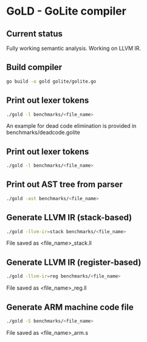 # GoLD - GoLite compiler

## Current status
Fully working semantic analysis. Working on LLVM IR.

## Build compiler
```bash
go build -o gold golite/golite.go
```

## Print out lexer tokens
```bash
./gold -l benchmarks/<file_name>
```
An example for dead code elimination is provided in benchmarks/deadcode.golite

## Print out lexer tokens
```bash
./gold -l benchmarks/<file_name>
```

## Print out AST tree from parser
```bash
./gold -ast benchmarks/<file_name>
```

## Generate LLVM IR (stack-based) 
```bash
./gold -llvm-ir=stack benchmarks/<file_name>
```
File saved as <file_name>_stack.ll

## Generate LLVM IR (register-based)
```bash
./gold -llvm-ir=reg benchmarks/<file_name>
```
File saved as <file_name>_reg.ll

## Generate ARM machine code file
```bash
./gold -S benchmarks/<file_name>
```
File saved as <file_name>_arm.s
